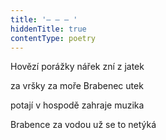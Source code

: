 ```yaml
---
title: '– – – '
hiddenTitle: true
contentType: poetry
---
```


<section>

Hovězí porážky nářek zní z jatek

za vršky za moře Brabenec utek

potají v hospodě zahraje muzika

Brabence za vodou už se to netýká

</section>
